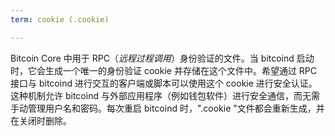 ```yaml
---
term: cookie (.cookie)

---
```

Bitcoin Core 中用于 RPC（*远程过程调用*）身份验证的文件。当 bitcoind 启动时，它会生成一个唯一的身份验证 cookie 并存储在这个文件中。希望通过 RPC 接口与 bitcoind 进行交互的客户端或脚本可以使用这个 cookie 进行安全认证。这种机制允许 bitcoind 与外部应用程序（例如钱包软件）进行安全通信，而无需手动管理用户名和密码。每次重启 bitcoind 时，".cookie "文件都会重新生成，并在关闭时删除。